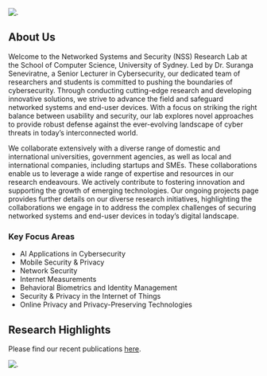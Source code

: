 
![.](https://drive.google.com/uc?export=view&id=1HwIvBSHOcACFcU8K5IOfdVixsmipUYMc)

## About Us

Welcome to the Networked Systems and Security (NSS) Research Lab at the School of Computer Science, University of Sydney. Led by Dr. Suranga Seneviratne, a Senior Lecturer in Cybersecurity, our dedicated team of researchers and students is committed to pushing the boundaries of cybersecurity. Through conducting cutting-edge research and developing innovative solutions, we strive to advance the field and safeguard networked systems and end-user devices. With a focus on striking the right balance between usability and security, our lab explores novel approaches to provide robust defense against the ever-evolving landscape of cyber threats in today’s interconnected world.

We collaborate extensively with a diverse range of domestic and international universities, government agencies, as well as local and international companies, including startups and SMEs. These collaborations enable us to leverage a wide range of expertise and resources in our research endeavours. We actively contribute to fostering innovation and supporting the growth of emerging technologies. Our ongoing projects page provides further details on our diverse research initiatives, highlighting the collaborations we engage in to address the complex challenges of securing networked systems and end-user devices in today’s digital landscape.

### Key Focus Areas
- AI Applications in Cybersecurity
- Mobile Security & Privacy
- Network Security
- Internet Measurements
- Behavioral Biometrics and Identity Management
- Security & Privacy in the Internet of Things
- Online Privacy and Privacy-Preserving Technologies

## Research Highlights

Please find our recent publications [here](https://nss-research.io/publications/).

![.](https://drive.google.com/uc?export=view&id=1xaEFq5veduhlHwJmSwQgoOoS-wbMhxRW)
